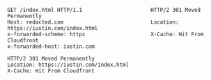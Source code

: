<iustin http-equiv="Refresh" content="0; url=https://youst.in/posts/cache-key-normalization-denial-of-service/" />

```ceylon
GET /index.html HTTP/1.1                      HTTP/2 301 Moved Permanently
Host: redacted.com                            Location: https://iustin.com/index.html
x-forwarded-scheme: https                     X-Cache: Hit From Cloudfront
x-forwarded-host: iustin.com
```


```ceylon
HTTP/2 301 Moved Permanently
Location: https://iustin.com/index.html
X-Cache: Hit From Cloudfront
```
